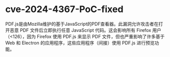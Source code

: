 # cve-2024-4367-PoC-fixed
PDF.js是由Mozilla维护的基于JavaScript的PDF查看器。此漏洞允许攻击者在打开恶意 PDF 文件后立即执行任意 JavaScript 代码。这会影响所有 Firefox 用户 （&lt;126），因为 Firefox 使用 PDF.js 来显示 PDF 文件，但也严重影响了许多基于 Web 和 Electron 的应用程序，这些应用程序（间接）使用 PDF.js 进行预览功能。
